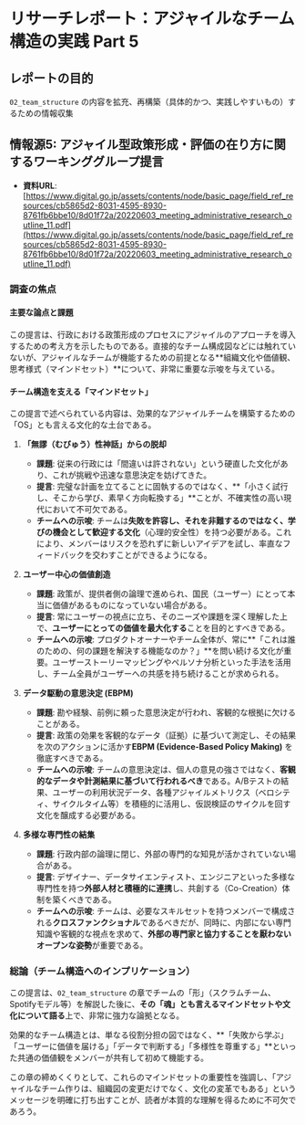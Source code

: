 # リサーチレポート：アジャイルなチーム構造の実践 Part 5

## レポートの目的
`02_team_structure` の内容を拡充、再構築（具体的かつ、実践しやすいもの）するための情報収集

## 情報源5: アジャイル型政策形成・評価の在り方に関するワーキンググループ提言

*   **資料URL**: [https://www.digital.go.jp/assets/contents/node/basic_page/field_ref_resources/cb5865d2-8031-4595-8930-8761fb6bbe10/8d01f72a/20220603_meeting_administrative_research_outline_11.pdf](https://www.digital.go.jp/assets/contents/node/basic_page/field_ref_resources/cb5865d2-8031-4595-8930-8761fb6bbe10/8d01f72a/20220603_meeting_administrative_research_outline_11.pdf)

### 調査の焦点

#### 主要な論点と課題
この提言は、行政における政策形成のプロセスにアジャイルのアプローチを導入するための考え方を示したものである。直接的なチーム構成図などには触れていないが、アジャイルなチームが機能するための前提となる**組織文化や価値観、思考様式（マインドセット）**について、非常に重要な示唆を与えている。

#### チーム構造を支える「マインドセット」
この提言で述べられている内容は、効果的なアジャイルチームを構築するための「OS」とも言える文化的な土台である。

1.  **「無謬（むびゅう）性神話」からの脱却**
    *   **課題**: 従来の行政には「間違いは許されない」という硬直した文化があり、これが挑戦や迅速な意思決定を妨げてきた。
    *   **提言**: 完璧な計画を立てることに固執するのではなく、**「小さく試行し、そこから学び、素早く方向転換する」**ことが、不確実性の高い現代において不可欠である。
    *   **チームへの示唆**: チームは**失敗を許容し、それを非難するのではなく、学びの機会として歓迎する文化**（心理的安全性）を持つ必要がある。これにより、メンバーはリスクを恐れずに新しいアイデアを試し、率直なフィードバックを交わすことができるようになる。

2.  **ユーザー中心の価値創造**
    *   **課題**: 政策が、提供者側の論理で進められ、国民（ユーザー）にとって本当に価値があるものになっていない場合がある。
    *   **提言**: 常にユーザーの視点に立ち、そのニーズや課題を深く理解した上で、**ユーザーにとっての価値を最大化する**ことを目的とすべきである。
    *   **チームへの示唆**: プロダクトオーナーやチーム全体が、常に**「これは誰のための、何の課題を解決する機能なのか？」**を問い続ける文化が重要。ユーザーストーリーマッピングやペルソナ分析といった手法を活用し、チーム全員がユーザーへの共感を持ち続けることが求められる。

3.  **データ駆動の意思決定 (EBPM)**
    *   **課題**: 勘や経験、前例に頼った意思決定が行われ、客観的な根拠に欠けることがある。
    *   **提言**: 政策の効果を客観的なデータ（証拠）に基づいて測定し、その結果を次のアクションに活かす**EBPM (Evidence-Based Policy Making)** を徹底すべきである。
    *   **チームへの示唆**: チームの意思決定は、個人の意見の強さではなく、**客観的なデータや計測結果に基づいて行われるべき**である。A/Bテストの結果、ユーザーの利用状況データ、各種アジャイルメトリクス（ベロシティ、サイクルタイム等）を積極的に活用し、仮説検証のサイクルを回す文化を醸成する必要がある。

4.  **多様な専門性の結集**
    *   **課題**: 行政内部の論理に閉じ、外部の専門的な知見が活かされていない場合がある。
    *   **提言**: デザイナー、データサイエンティスト、エンジニアといった多様な専門性を持つ**外部人材と積極的に連携**し、共創する（Co-Creation）体制を築くべきである。
    *   **チームへの示唆**: チームは、必要なスキルセットを持つメンバーで構成される**クロスファンクショナル**であるべきだが、同時に、内部にない専門知識や客観的な視点を求めて、**外部の専門家と協力することを厭わないオープンな姿勢**が重要である。

### 総論（チーム構造へのインプリケーション）
この提言は、`02_team_structure` の章でチームの「形」（スクラムチーム、Spotifyモデル等）を解説した後に、**その「魂」とも言えるマインドセットや文化について語る**上で、非常に強力な論拠となる。

効果的なチーム構造とは、単なる役割分担の図ではなく、**「失敗から学ぶ」「ユーザーに価値を届ける」「データで判断する」「多様性を尊重する」**といった共通の価値観をメンバーが共有して初めて機能する。

この章の締めくくりとして、これらのマインドセットの重要性を強調し、「アジャイルなチーム作りは、組織図の変更だけでなく、文化の変革でもある」というメッセージを明確に打ち出すことが、読者が本質的な理解を得るために不可欠であろう。 